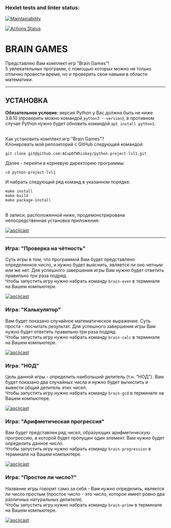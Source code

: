 ### Hexlet tests and linter status:

[![Maintainability](https://api.codeclimate.com/v1/badges/91008122f184390e5e46/maintainability)](https://codeclimate.com/github/ACupOfWhiskey/python-project-lvl1/maintainability)

[![Actions Status](https://github.com/ACupOfWhiskey/python-project-lvl1/workflows/hexlet-check/badge.svg)](https://github.com/ACupOfWhiskey/python-project-lvl1/actions)

# BRAIN GAMES
Представляю Вам комплект игр "Brain Games"! <br>5 увлекательных программ, с помощью которых можно не только отлично провести время, но и проверить свои навыки в области математики.
____
## УСТАНОВКА
**Обязательное условие:** версия Python у Вас должна быть не ниже 3.8.10 (проверить можно командой `python3 --version`), в противном случае Python нужно будет обновить командой `apt install python3`.

<br>Как установить комплект игр "Brain Games"?
<br>Клонировать мой репозиторий с GitHub следующей командой:
```
git clone git@github.com:ACupOfWhiskey/python-project-lvl1.git
```
Далее - перейти в корневую директорию программы:
```
cd python-project-lvl1
```
И набрать следующий ряд команд в указанном порядке:
```
make install
make build
make package-install
```
<br>В записи, расположенной ниже, продемонстрирована непосредственная установка приложения:

[![asciicast](https://asciinema.org/a/SDDN0Jy0lmL2SFNwBlQeDaHmG.svg)](https://asciinema.org/a/SDDN0Jy0lmL2SFNwBlQeDaHmG)
____
### Игра: "Проверка на чётность"
Суть игры в том, что программой Вам будет представлено определенное число, и нужно будет выяснить, является ли оно четным или же нет. Для успешного завершения игры Вам нужно будет ответить правильно три раза подряд. <br>Чтобы запустить игру нужно набрать команду `brain-even` в терминале на Вашем компьютере.

[![asciicast](https://asciinema.org/a/Sun7f12QWEYvAvKWw39hWM6HL.svg)](https://asciinema.org/a/Sun7f12QWEYvAvKWw39hWM6HL)


### Игра: "Калькулятор"
Вам будет показано случайное математическое выражение. Суть проста - посчитать результат. Для успешного завершения игры Вам нужно будет ответить правильно три раза подряд. <br>Чтобы запустить игру нужно набрать команду `brain-calc` в терминале на Вашем компьютере.

[![asciicast](https://asciinema.org/a/q7McZ3XoNsAeq42AdLumJ87bf.svg)](https://asciinema.org/a/q7McZ3XoNsAeq42AdLumJ87bf)


### Игра: "НОД"
Цель данной игры - определить наибольший делитель (т.н. "НОД"). Вам будет показано два случайных числа и нужно будет вычислить и вывести общий делитель этих чисел. <br>Чтобы запустить игру нужно набрать команду `brain-gcd` в терминале на Вашем компьютере.

[![asciicast](https://asciinema.org/a/MGNDWILMlnkt3le6atpluyAhA.svg)](https://asciinema.org/a/MGNDWILMlnkt3le6atpluyAhA)


### Игра: "Арифметическая прогрессия"
Вам будет представлен ряд чисел, образующих арифметическую прогрессию, в которой будет пропущен один элемент. Вам нужно будет определить данное число. <br>Чтобы запустить игру нужно набрать команду `brain-progression` в терминале на Вашем компьютере.

[![asciicast](https://asciinema.org/a/xTYZXlmSxm3K2wt9yucmdJREC.svg)](https://asciinema.org/a/xTYZXlmSxm3K2wt9yucmdJREC)


### Игра: "Простое ли число?"
Название игры говорит само за себя - Вам нужно определить, является ли число простым (простое число - это число, которое имеет ровно два различных натуральных делителя). <br>Чтобы запустить игру нужно набрать команду `brain-prime` в терминале на Вашем компьютере.

[![asciicast](https://asciinema.org/a/x0DQsUR4xFgzhOGYBypuwBkS4.svg)](https://asciinema.org/a/x0DQsUR4xFgzhOGYBypuwBkS4)